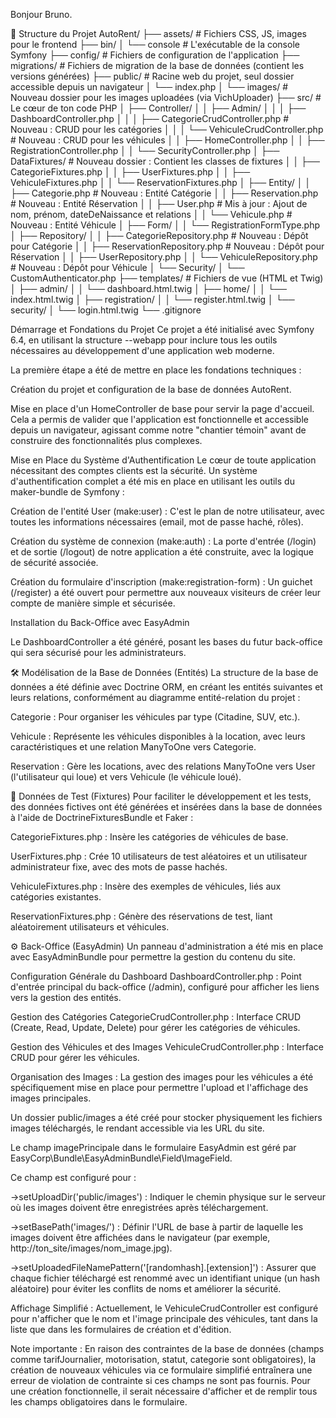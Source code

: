 Bonjour Bruno.


📁 Structure du Projet
AutoRent/
├── assets/                 # Fichiers CSS, JS, images pour le frontend
├── bin/
│   └── console             # L'exécutable de la console Symfony
├── config/                 # Fichiers de configuration de l'application
├── migrations/             # Fichiers de migration de la base de données (contient les versions générées)
├── public/                 # Racine web du projet, seul dossier accessible depuis un navigateur
│   └── index.php
│   └── images/             # Nouveau dossier pour les images uploadées (via VichUploader)
├── src/                    # Le cœur de ton code PHP
│   ├── Controller/
│   │   ├── Admin/
│   │   │   ├── DashboardController.php
│   │   │   ├── CategorieCrudController.php   # Nouveau : CRUD pour les catégories
│   │   │   └── VehiculeCrudController.php    # Nouveau : CRUD pour les véhicules
│   │   ├── HomeController.php
│   │   ├── RegistrationController.php
│   │   └── SecurityController.php
│   ├── DataFixtures/       # Nouveau dossier : Contient les classes de fixtures
│   │   ├── CategorieFixtures.php
│   │   ├── UserFixtures.php
│   │   ├── VehiculeFixtures.php
│   │   └── ReservationFixtures.php
│   ├── Entity/
│   │   ├── Categorie.php                     # Nouveau : Entité Catégorie
│   │   ├── Reservation.php                   # Nouveau : Entité Réservation
│   │   ├── User.php                          # Mis à jour : Ajout de nom, prénom, dateDeNaissance et relations
│   │   └── Vehicule.php                      # Nouveau : Entité Véhicule
│   ├── Form/
│   │   └── RegistrationFormType.php
│   ├── Repository/
│   │   ├── CategorieRepository.php           # Nouveau : Dépôt pour Catégorie
│   │   ├── ReservationRepository.php         # Nouveau : Dépôt pour Réservation
│   │   ├── UserRepository.php
│   │   └── VehiculeRepository.php            # Nouveau : Dépôt pour Véhicule
│   └── Security/
│       └── CustomAuthenticator.php
├── templates/              # Fichiers de vue (HTML et Twig)
│   ├── admin/
│   │   └── dashboard.html.twig
│   ├── home/
│   │   └── index.html.twig
│   ├── registration/
│   │   └── register.html.twig
│   └── security/
│       └── login.html.twig
└── .gitignore      

Démarrage et Fondations du Projet
Ce projet a été initialisé avec Symfony 6.4, en utilisant la structure --webapp pour inclure tous les outils nécessaires au développement d'une application web moderne.

La première étape a été de mettre en place les fondations techniques :

Création du projet et configuration de la base de données AutoRent.

Mise en place d'un HomeController de base pour servir la page d'accueil. Cela a permis de valider que l'application est fonctionnelle et accessible depuis un navigateur, agissant comme notre "chantier témoin" avant de construire des fonctionnalités plus complexes.

Mise en Place du Système d'Authentification
Le cœur de toute application nécessitant des comptes clients est la sécurité. Un système d'authentification complet a été mis en place en utilisant les outils du maker-bundle de Symfony :

Création de l'entité User (make:user) : C'est le plan de notre utilisateur, avec toutes les informations nécessaires (email, mot de passe haché, rôles).

Création du système de connexion (make:auth) : La porte d'entrée (/login) et de sortie (/logout) de notre application a été construite, avec la logique de sécurité associée.

Création du formulaire d'inscription (make:registration-form) : Un guichet (/register) a été ouvert pour permettre aux nouveaux visiteurs de créer leur compte de manière simple et sécurisée.

Installation du Back-Office avec EasyAdmin

Le DashboardController a été généré, posant les bases du futur back-office qui sera sécurisé pour les administrateurs.

🛠️ Modélisation de la Base de Données (Entités)
La structure de la base de données a été définie avec Doctrine ORM, en créant les entités suivantes et leurs relations, conformément au diagramme entité-relation du projet :

Categorie : Pour organiser les véhicules par type (Citadine, SUV, etc.).

Vehicule : Représente les véhicules disponibles à la location, avec leurs caractéristiques et une relation ManyToOne vers Categorie.

Reservation : Gère les locations, avec des relations ManyToOne vers User (l'utilisateur qui loue) et vers Vehicule (le véhicule loué).

🧪 Données de Test (Fixtures)
Pour faciliter le développement et les tests, des données fictives ont été générées et insérées dans la base de données à l'aide de DoctrineFixturesBundle et Faker :

CategorieFixtures.php : Insère les catégories de véhicules de base.

UserFixtures.php : Crée 10 utilisateurs de test aléatoires et un utilisateur administrateur fixe, avec des mots de passe hachés.

VehiculeFixtures.php : Insère des exemples de véhicules, liés aux catégories existantes.

ReservationFixtures.php : Génère des réservations de test, liant aléatoirement utilisateurs et véhicules.

⚙️ Back-Office (EasyAdmin)
Un panneau d'administration a été mis en place avec EasyAdminBundle pour permettre la gestion du contenu du site.

Configuration Générale du Dashboard
DashboardController.php : Point d'entrée principal du back-office (/admin), configuré pour afficher les liens vers la gestion des entités.

Gestion des Catégories
CategorieCrudController.php : Interface CRUD (Create, Read, Update, Delete) pour gérer les catégories de véhicules.

Gestion des Véhicules et des Images
VehiculeCrudController.php : Interface CRUD pour gérer les véhicules.

Organisation des Images : La gestion des images pour les véhicules a été spécifiquement mise en place pour permettre l'upload et l'affichage des images principales.

Un dossier public/images a été créé pour stocker physiquement les fichiers images téléchargés, le rendant accessible via les URL du site.

Le champ imagePrincipale dans le formulaire EasyAdmin est géré par EasyCorp\Bundle\EasyAdminBundle\Field\ImageField.

Ce champ est configuré pour :

->setUploadDir('public/images') : Indiquer le chemin physique sur le serveur où les images doivent être enregistrées après téléchargement.

->setBasePath('images/') : Définir l'URL de base à partir de laquelle les images doivent être affichées dans le navigateur (par exemple, http://ton_site/images/nom_image.jpg).

->setUploadedFileNamePattern('[randomhash].[extension]') : Assurer que chaque fichier téléchargé est renommé avec un identifiant unique (un hash aléatoire) pour éviter les conflits de noms et améliorer la sécurité.

Affichage Simplifié : Actuellement, le VehiculeCrudController est configuré pour n'afficher que le nom et l'image principale des véhicules, tant dans la liste que dans les formulaires de création et d'édition.

Note importante : En raison des contraintes de la base de données (champs comme tarifJournalier, motorisation, statut, categorie sont obligatoires), la création de nouveaux véhicules via ce formulaire simplifié entraînera une erreur de violation de contrainte si ces champs ne sont pas fournis. Pour une création fonctionnelle, il serait nécessaire d'afficher et de remplir tous les champs obligatoires dans le formulaire.